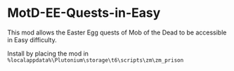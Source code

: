 # MotD-EE-Quests-in-Easy
This mod allows the Easter Egg quests of Mob of the Dead to be accessible in Easy difficulty.

Install by placing the mod in `%localappdata%\Plutonium\storage\t6\scripts\zm\zm_prison`

